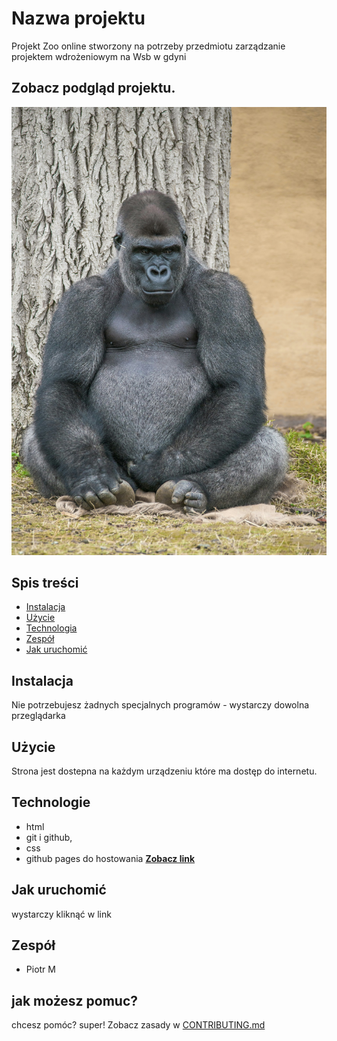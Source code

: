 # Nazwa projektu
Projekt Zoo online stworzony na potrzeby przedmiotu zarządzanie projektem wdrożeniowym na Wsb w gdyni

## Zobacz podgląd projektu.
![podgląd-projektu](img/goryl.jpg)

## Spis treści
- [Instalacja](#instalacja)
- [Użycie](#użycie)
- [Technologia](#technologia)
- [Zespół](#zespół)
- [Jak uruchomić](#jak-uruchomić)

## Instalacja
Nie potrzebujesz żadnych specjalnych programów - wystarczy dowolna przeglądarka

## Użycie
Strona jest dostepna na każdym urządzeniu które ma dostęp do internetu.

## Technologie
- html
- git i github,
- css
- github pages do hostowania [**Zobacz link**](#)

## Jak uruchomić
wystarczy kliknąć w link

## Zespół
- Piotr M

## jak możesz pomuc?
chcesz pomóc? super! Zobacz zasady w [CONTRIBUTING.md](#CONTRIBUTING.md)
